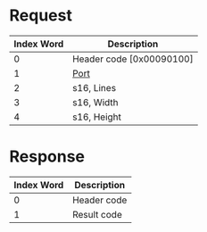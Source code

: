 # Request

| Index Word | Description                             |
|------------|-----------------------------------------|
| 0          | Header code \[0x00090100\]              |
| 1          | [Port](Camera_Services#Port "wikilink") |
| 2          | s16, Lines                              |
| 3          | s16, Width                              |
| 4          | s16, Height                             |

# Response

| Index Word | Description |
|------------|-------------|
| 0          | Header code |
| 1          | Result code |